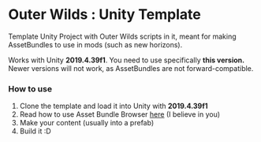 # Outer Wilds : Unity Template
Template Unity Project with Outer Wilds scripts in it, meant for making AssetBundles to use in mods (such as new horizons).

Works with Unity **2019.4.39f1**. You need to use specifically **this version.** 
Newer versions will not work, as AssetBundles are not forward-compatible.

### How to use

1. Clone the template and load it into Unity with **2019.4.39f1**
2. Read how to use Asset Bundle Browser [here](https://docs.unity3d.com/Packages/com.unity.assetbundlebrowser@1.7/manual/index.html) (I believe in you)
3. Make your content (usually into a prefab)
4. Build it :D
